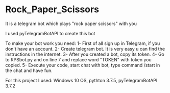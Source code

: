 # Rock_Paper_Scissors

It is a telegram bot which plays "rock paper scissors" with you

I used pyTelegramBotAPI to create this bot 

To make your bot work you need:
1- First of all sign up in Telegram, if you don't have an account.
2- Create telegram bot. It is very easy u can find the instructions in the internet.
3- After you created a bot, copy its token.
4- Go to RPSbot.py and on line 7 and replace word "TOKEN" with token you copied.
5- Execute your code, start chat with bot, type command /start in the chat and have fun. 

For this project I used: Windows 10 OS, pythton 3.7.5, pyTelegramBotAPI 3.7.2


